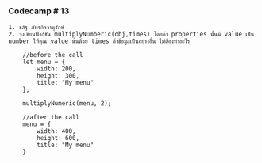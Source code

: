 ### Codecamp # 13

    1. ชลัฐ ภัทรกิจจานุรักษ์
    2. จงเขียนฟังก์ขัน multiplyNumberic(obj,times) โดยถ้า properties นั้นมี value เป็น number ให้คุณ value นั้นด้วย times ถ้าข้อมูลเป็นอย่างอื่น ไม่ต้องทำอะไร

        //before the call
        let menu = {
            width: 200,
            height: 300,
            title: "My menu"
        };

        multiplyNumeric(menu, 2);

        //after the call
        menu = {
            width: 400,
            height: 600,
            title: "My menu"
        }
